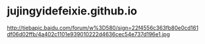 # jujingyidefeixie.github.io
http://tiebapic.baidu.com/forum/w%3D580/sign=22f4556c363fb80e0cd161df06d02ffb/4a402c1101e939010222d4636cec54e737d196e1.jpg

